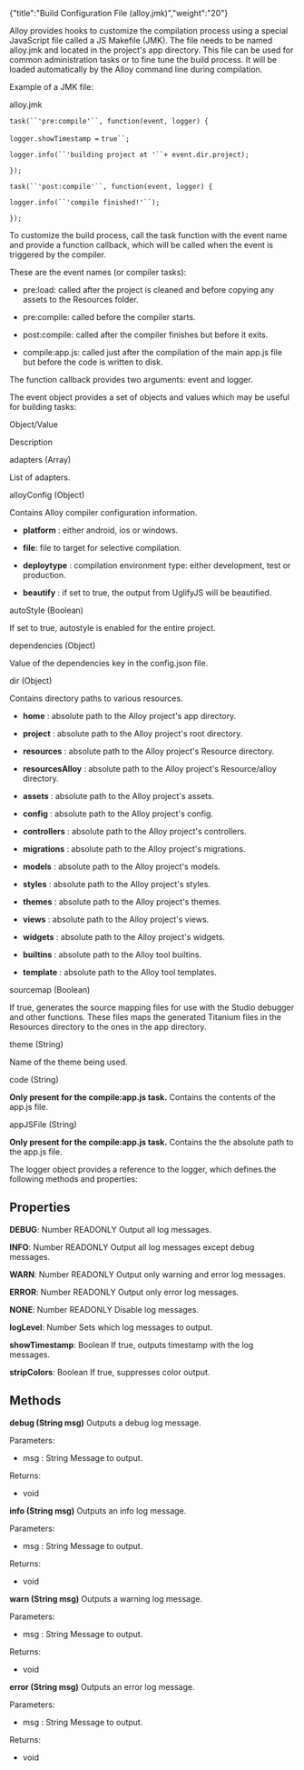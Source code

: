 {"title":"Build Configuration File (alloy.jmk)","weight":"20"}

Alloy provides hooks to customize the compilation process using a special JavaScript file called a JS Makefile (JMK). The file needs to be named alloy.jmk and located in the project's app directory. This file can be used for common administration tasks or to fine tune the build process. It will be loaded automatically by the Alloy command line during compilation.

Example of a JMK file:

alloy.jmk

`task(``'pre:compile'``, function(event, logger) {`

`logger.showTimestamp =` `true``;`

`logger.info(``'building project at '``+ event.dir.project);`

`});`

`task(``'post:compile'``, function(event, logger) {`

`logger.info(``'compile finished!'``);`

`});`

To customize the build process, call the task function with the event name and provide a function callback, which will be called when the event is triggered by the compiler.

These are the event names (or compiler tasks):

* pre:load: called after the project is cleaned and before copying any assets to the Resources folder.

* pre:compile: called before the compiler starts.

* post:compile: called after the compiler finishes but before it exits.

* compile:app.js: called just after the compilation of the main app.js file but before the code is written to disk.


The function callback provides two arguments: event and logger.

The event object provides a set of objects and values which may be useful for building tasks:

Object/Value

Description

adapters
(Array)

List of adapters.

alloyConfig
(Object)

Contains Alloy compiler configuration information.

* **platform** : either android, ios or windows.

* **file**: file to target for selective compilation.

* **deploytype** : compilation environment type: either development, test or production.

* **beautify** : if set to true, the output from UglifyJS will be beautified.


autoStyle
(Boolean)

If set to true, autostyle is enabled for the entire project.

dependencies
(Object)

Value of the dependencies key in the config.json file.

dir
(Object)

Contains directory paths to various resources.

* **home** : absolute path to the Alloy project's app directory.

* **project** : absolute path to the Alloy project's root directory.

* **resources** : absolute path to the Alloy project's Resource directory.

* **resourcesAlloy** : absolute path to the Alloy project's Resource/alloy directory.

* **assets** : absolute path to the Alloy project's assets.

* **config** : absolute path to the Alloy project's config.

* **controllers** : absolute path to the Alloy project's controllers.

* **migrations** : absolute path to the Alloy project's migrations.

* **models** : absolute path to the Alloy project's models.

* **styles** : absolute path to the Alloy project's styles.

* **themes** : absolute path to the Alloy project's themes.

* **views** : absolute path to the Alloy project's views.

* **widgets** : absolute path to the Alloy project's widgets.

* **builtins** : absolute path to the Alloy tool builtins.

* **template** : absolute path to the Alloy tool templates.


sourcemap
(Boolean)

If true, generates the source mapping files for use with the Studio debugger and other functions.
These files maps the generated Titanium files in the Resources directory to the ones in the app directory.

theme
(String)

Name of the theme being used.

code
(String)

**Only present for the compile:app.js task.** Contains the contents of the app.js file.

appJSFile
(String)

**Only present for the compile:app.js task.** Contains the the absolute path to the app.js file.

The logger object provides a reference to the logger, which defines the following methods and properties:

## Properties

**DEBUG**: Number READONLY
Output all log messages.

**INFO**: Number READONLY
Output all log messages except debug messages.

**WARN**: Number READONLY
Output only warning and error log messages.

**ERROR**: Number READONLY
Output only error log messages.

**NONE**: Number READONLY
Disable log messages.

**logLevel**: Number
Sets which log messages to output.

**showTimestamp**: Boolean
If true, outputs timestamp with the log messages.

**stripColors**: Boolean
If true, suppresses color output.

## Methods

**debug (String msg)**
Outputs a debug log message.

Parameters:

* msg : String
  Message to output.


Returns:

* void


**info (String msg)**
Outputs an info log message.

Parameters:

* msg : String
  Message to output.


Returns:

* void


**warn (String msg)**
Outputs a warning log message.

Parameters:

* msg : String
  Message to output.


Returns:

* void


**error (String msg)**
Outputs an error log message.

Parameters:

* msg : String
  Message to output.


Returns:

* void
